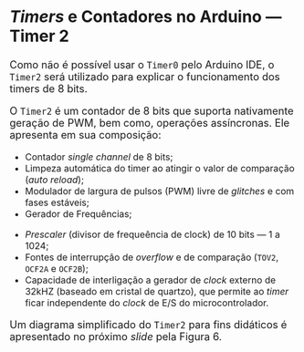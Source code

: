 <style scoped>
    ul, ol {
        font-size: 16px;
    }
    h2 {
        font-size: 28px;
    }
    h3 {
        font-size: 24px;
    }
    p {
        font-size: 18px;
    }
</style>

## _Timers_ e Contadores no Arduino — Timer 2

Como não é possível usar o `Timer0` pelo Arduino IDE, o `Timer2` será utilizado para explicar o funcionamento dos timers de 8 bits.

O `Timer2` é um contador de 8 bits que suporta nativamente geração de PWM, bem como, operações assíncronas. Ele apresenta em sua composição:

<div class="flex-container" markdown="1">
<div class="column-container" markdown="1">

- Contador *single channel* de 8 bits;
- Limpeza automática do timer ao atingir o valor de comparação (*auto reload*);
- Modulador de largura de pulsos (PWM) livre de *glitches* e com fases estáveis;
- Gerador de Frequências;

</div>
<div class="column-container" markdown="1">

- *Prescaler* (divisor de frequeência de clock) de 10 bits — 1 a 1024;
- Fontes de interrupção de *overflow* e de comparação (`TOV2`, `OCF2A` e `OCF2B`);
- Capacidade de interligação a gerador de *clock* externo de 32kHZ (baseado em cristal de quartzo), que permite ao *timer* ficar independente do *clock* de E/S do microcontrolador.

</div>
</div>

Um diagrama simplificado do `Timer2` para fins didáticos é apresentado no próximo *slide* pela Figura 6.
